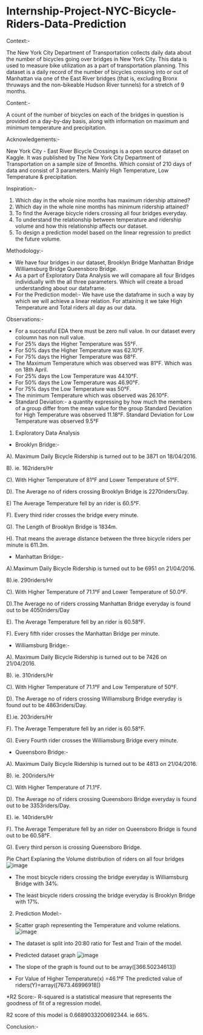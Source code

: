 # Internship-Project-NYC-Bicycle-Riders-Data-Prediction
Context:-

The New York City Department of Transportation collects daily data about the number of bicycles going over bridges in New York City. This data is used to measure bike utilization as a part of transportation planning. This dataset is a daily record of the number of bicycles crossing into or out of Manhattan via one of the East River bridges (that is, excluding Bronx thruways and the non-bikeable Hudson River tunnels) for a stretch of 9 months.

Content:-

A count of the number of bicycles on each of the bridges in question is provided on a day-by-day basis, along with information on maximum and minimum temperature and precipitation.

Acknowledgements:-

New York City - East River Bicycle Crossings is a open source dataset on Kaggle. It was published by The New York City Department of Transportation on a sample size of 9months. Which consist of 210 days of data and consist of 3 parameters. Mainly High Temperature, Low Temperature & precipitation.

Inspiration:-

1. Which day in the whole nine months has maximum ridership attained?
2. Which day in the whole nine months has minimum ridership attained?
3. To find the Average bicycle riders crossing all four bridges everyday.
4. To understand the relationship between temperature and ridership volume and how this relationship affects our dataset.
5. To design a prediction model based on the linear regression to predict the future volume.

Methodology:-

* We have four bridges in our dataset, Brooklyn Bridge	Manhattan Bridge	Williamsburg Bridge	Queensboro Bridge.
* As a part of Exploratory Data Analysis we will comapare all four Bridges individually with the all three parameters. Which will create a broad understanding about our dataframe.
* For the Prediction model:-
We have use the dataframe in such a way by which we will achieve a linear relation. For attaining it we take High Temperature and Total riders all day as our data.

Observations:-

* For a successful EDA there must be zero null value. In our dataset every coloumn has non null value.
* For 25% days the Higher Temperature was 55°F.
* For 50% days the Higher Temperature was 62.10°F.
* For 75% days the Higher Temperature was 68°F.
* The Maximum Temperature which was observed was 81°F. Which was on 18th April.
* For 25% days the Low Temperature was 44.10°F.
* For 50% days the Low Temperature was 46.90°F.
* For 75% days the Low Temperature was 50°F.
* The minimum Temperature which was observed was 26.10°F.
* Standard Deviation:- a quantity expressing by how much the members of a group differ from the mean value for the group
Standard Deviation for High Temperature was observed 11.18°F.
Standard Deviation for Low Temperature was observed 9.5°F
 
1. Exploratory Data Analysis
* Brooklyn Bridge:-

A). Maximum Daily Bicycle Ridership is turned out to be 3871  on 18/04/2016.

B). ie. 162riders/Hr

C). With Higher Temperature of 81°F and Lower Temperature of 51°F.

D). The Average no of riders crossing Brooklyn Bridge is 2270riders/Day.

E) The Average Temperature fell by an rider is 60.5°F.

F). Every third rider crosses the bridge every minute.

G). The Length of Brooklyn Bridge is 1834m.

H). That means the average distance between the three bicycle riders per minute is 611.3m.

* Manhattan Bridge:-

A).Maximum Daily Bicycle Ridership is turned out to be 6951 on 21/04/2016.

B).ie. 290riders/Hr

C). With Higher Temperature of 71.1°F and Lower Temperature of 50.0°F.

D).The Average no of riders crossing Manhattan Bridge everyday is found out to be 4050riders/Day

E). The Average Temperature fell by an rider is 60.58°F.

F). Every fifth rider crosses the Manhattan Bridge per minute.

* Williamsburg Bridge:-

A). Maximum Daily Bicycle Ridership is turned out to be 7426 on 21/04/2016.

B). ie. 310riders/Hr

C). With Higher Temperature of 71.1°F and Low Temperature of 50°F.

D). The Average no of riders crossing Williamsburg Bridge everyday is found out to be 4863riders/Day.

E).ie. 203riders/Hr

F). The Average Temperature fell by an rider is 60.58°F.

G). Every Fourth rider crosses the Williamsburg Bridge every minute.

* Queensboro Bridge:-

A). Maximum Daily Bicycle Ridership is turned out to be 4813 on 21/04/2016.

B). ie. 200riders/Hr

C). With Higher Temperature of 71.1°F.

D). The Average no of riders crossing Queensboro Bridge everyday is found out to be 3353riders/Day.

E). ie. 140riders/Hr

F). The Average Temperature fell by an rider on Queensboro Bridge is found out to be 60.58°F.

G). Every third person is crossing Queensboro Bridge.

Pie Chart Explaning the Volume distribution of riders on all four bridges
![image](https://user-images.githubusercontent.com/111125394/227701153-12fa3c72-df03-4c4c-b748-e4e15caeee38.png)

* The most bicycle riders crossing the bridge everyday is Williamsburg Bridge with 34%.

* The least bicycle riders crossing the bridge everyday is Brooklyn Bridge with 17%.

2. Prediction Model:-

* Scatter graph representing the Temperature and volume relations.
![image](https://user-images.githubusercontent.com/111125394/227701379-3b7b805d-26d2-4851-ac66-c3c33e36232f.png)

* The dataset is split into 20:80 ratio for Test and Train of the model.

* Predicted dataset graph
![image](https://user-images.githubusercontent.com/111125394/227701481-1a83fe60-263b-4ef0-8ca2-cfc678f02f2f.png)

* The slope of the graph is found out to be array([366.50234613])

* For  Value of Higher Temperature(x) =46.1°F
  The predicted value of riders(Y)=array([7673.46996918])
  
 *R2 Score:-
 R-squared is a statistical measure that represents the goodness of fit of a regression model.
 
 R2 score of this model is 0.6689033200692344. ie 66%.
 
 Conclusion:-
 
  


